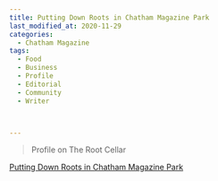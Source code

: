 ```yaml
---
title: Putting Down Roots in Chatham Magazine Park
last_modified_at: 2020-11-29
categories:
  - Chatham Magazine
tags:
  - Food
  - Business
  - Profile
  - Editorial 
  - Community
  - Writer



---
```


> Profile on The Root Cellar

[Putting Down Roots in Chatham Magazine Park](https://issuu.com/shannonmedia/docs/chatm_issue/31)
